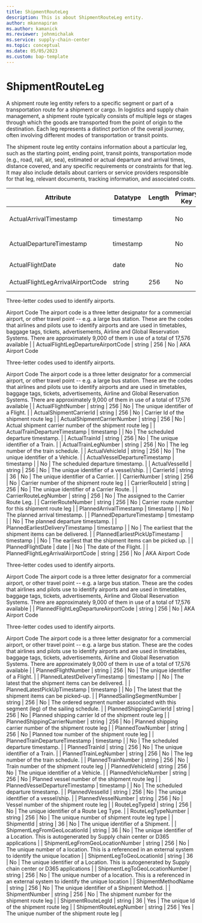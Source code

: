 ```yaml
---
title: ShipmentRouteLeg
description: This is about ShipmentRouteLeg entity.
author: mkannapiran
ms.author: kamanick
ms.reviewer: johnmichalak
ms.service: supply-chain-center
ms.topic: conceptual
ms.date: 05/05/2023
ms.custom: bap-template
---
```


# **ShipmentRouteLeg**

A shipment route leg entity refers to a specific segment or part of a transportation route for a shipment or cargo. In logistics and supply chain management, a shipment route typically consists of multiple legs or stages through which the goods are transported from the point of origin to the destination. Each leg represents a distinct portion of the overall journey, often involving different modes of transportation or transit points.

The shipment route leg entity contains information about a particular leg, such as the starting point, ending point, transit points, transportation mode (e.g., road, rail, air, sea), estimated or actual departure and arrival times, distance covered, and any specific requirements or constraints for that leg. It may also include details about carriers or service providers responsible for that leg, relevant documents, tracking information, and associated costs.


|	Attribute	|	Datatype	|	Length	|	Primary Key	|	Description	|
|---------------|--------|------|----------|-----------|
|	ActualArrivalTimestamp	|	timestamp	|		|	No	|	The actual arrival timestamp.	|
|	ActualDepartureTimestamp	|	timestamp	|		|	No	|	The actual departure timestamp.	|
|	ActualFlightDate	|	date	|		|	No	|	The date of the Flight.	|
|	ActualFlightLegArrivalAirportCode	|	string	|	256	|	No	|	AKA Airport Code

Three-letter codes used to identify airports.

Airport Code 
The airport code is a three letter designator for a commercial airport, or other travel point -- e.g. a large bus station. These are the codes that airlines and pilots use to identify airports and are used in timetables, baggage tags, tickets, advertisements, Airline and Global Reservation Systems. There are approximately 9,000 of them in use of a total of 17,576 available	|
|	ActualFlightLegDepartureAirportCode	|	string	|	256	|	No	|	AKA Airport Code

Three-letter codes used to identify airports.

Airport Code 
The airport code is a three letter designator for a commercial airport, or other travel point -- e.g. a large bus station. These are the codes that airlines and pilots use to identify airports and are used in timetables, baggage tags, tickets, advertisements, Airline and Global Reservation Systems. There are approximately 9,000 of them in use of a total of 17,576 available	|
|	ActualFlightNumber	|	string	|	256	|	No	|	The unique identifier of a Flight.	|
|	ActualShipmentCarrierId	|	string	|	256	|	No	|	Carrier Id of the shipment route leg	|
|	ActualShipmentCarrierNumber	|	string	|	256	|	No	|	Actual shipment carrier number of the shipment route leg	|
|	ActualTrainDepartureTimestamp	|	timestamp	|		|	No	|	The scheduled departure timestamp.	|
|	ActualTrainId	|	string	|	256	|	No	|	The unique identifier of a Train.	|
|	ActualTrainLegNumber	|	string	|	256	|	No	|	The leg number of the train schedule.	|
|	ActualVehicleId	|	string	|	256	|	No	|	The unique identifier of a Vehicle.	|
|	ActualVesselDepartureTimestamp	|	timestamp	|		|	No	|	The scheduled departure timestamp.	|
|	ActualVesselId	|	string	|	256	|	No	|	The unique identifier of a vessel/ship.	|
|	CarrierId	|	string	|	36	|	No	|	The unique identifier of a Carrier.	|
|	CarrierNumber	|	string	|	256	|	No	|	Carrier number of the shipment route leg	|
|	CarrierRouteId	|	string	|	256	|	No	|	The unique identifier of a Carrier Route.	|
|	CarrierRouteLegNumber	|	string	|	256	|	No	|	The assigned to the Carrier Route Leg.	|
|	CarrierRouteNumber	|	string	|	256	|	No	|	Carrier route number for this shipment route leg	|
|	PlannedArrivalTimestamp	|	timestamp	|		|	No	|	The planned arrival timestamp.	|
|	PlannedDepartureTimestamp	|	timestamp	|		|	No	|	The planned departure timestamp.	|
|	PlannedEarliestDeliveryTimestamp	|	timestamp	|		|	No	|	The earliest that the shipment items can be delivered.	|
|	PlannedEarliestPickUpTimestamp	|	timestamp	|		|	No	|	The earliest that the shipment items can be picked up.	|
|	PlannedFlightDate	|	date	|		|	No	|	The date of the Flight.	|
|	PlannedFlightLegArrivalAirportCode	|	string	|	256	|	No	|	AKA Airport Code

Three-letter codes used to identify airports.

Airport Code 
The airport code is a three letter designator for a commercial airport, or other travel point -- e.g. a large bus station. These are the codes that airlines and pilots use to identify airports and are used in timetables, baggage tags, tickets, advertisements, Airline and Global Reservation Systems. There are approximately 9,000 of them in use of a total of 17,576 available	|
|	PlannedFlightLegDepartureAirportCode	|	string	|	256	|	No	|	AKA Airport Code

Three-letter codes used to identify airports.

Airport Code 
The airport code is a three letter designator for a commercial airport, or other travel point -- e.g. a large bus station. These are the codes that airlines and pilots use to identify airports and are used in timetables, baggage tags, tickets, advertisements, Airline and Global Reservation Systems. There are approximately 9,000 of them in use of a total of 17,576 available	|
|	PlannedFlightNumber	|	string	|	256	|	No	|	The unique identifier of a Flight.	|
|	PlannedLatestDeliveryTimestamp	|	timestamp	|		|	No	|	The latest that the shipment items can be delivered.	|
|	PlannedLatestPickUpTimestamp	|	timestamp	|		|	No	|	The latest that the shipment items can be picked-up.	|
|	PlannedSailingSegmentNumber	|	string	|	256	|	No	|	The ordered segment number associated with this segment (leg) of the sailing schedule.	|
|	PlannedShippingCarrierId	|	string	|	256	|	No	|	Planned shipping carrier Id of the shipment route leg	|
|	PlannedShippingCarrierNumber	|	string	|	256	|	No	|	Planned shipping carrier number of the shipment route leg	|
|	PlannedTowNumber	|	string	|	256	|	No	|	Planned tow number of the shipment route leg	|
|	PlannedTrainDepartureTimestamp	|	timestamp	|		|	No	|	The scheduled departure timestamp.	|
|	PlannedTrainId	|	string	|	256	|	No	|	The unique identifier of a Train.	|
|	PlannedTrainLegNumber	|	string	|	256	|	No	|	The leg number of the train schedule.	|
|	PlannedTrainNumber	|	string	|	256	|	No	|	Train number of the shipment route leg	|
|	PlannedVehicleId	|	string	|	256	|	No	|	The unique identifier of a Vehicle.	|
|	PlannedVehicleNumber	|	string	|	256	|	No	|	Planned vessel number of the shipment route leg	|
|	PlannedVesselDepartureTimestamp	|	timestamp	|		|	No	|	The scheduled departure timestamp.	|
|	PlannedVesselId	|	string	|	256	|	No	|	The unique identifier of a vessel/ship.	|
|	PlannedVesselNumber	|	string	|	256	|	No	|	Vessel number of the shipment route leg	|
|	RouteLegTypeId	|	string	|	256	|	No	|	The unique identifier of a Route Leg Type.	|
|	RouteLegTypeNumber	|	string	|	256	|	No	|	The unique number of shipment route leg type	|
|	ShipmentId	|	string	|	36	|	No	|	The unique identifier of a Shipment.	|
|	ShipmentLegFromGeoLocationId	|	string	|	36	|	No	|	The unique identifier of a Location. This is autogenerated by Supply chain center or D365 applications	|
|	ShipmentLegFromGeoLocationNumber	|	string	|	256	|	No	|	The unique number of a location. This is a referenced in an external system to identify the unique location	|
|	ShipmentLegToGeoLocationId	|	string	|	36	|	No	|	The unique identifier of a Location. This is autogenerated by Supply chain center or D365 applications	|
|	ShipmentLegToGeoLocationNumber	|	string	|	256	|	No	|	The unique number of a location. This is a referenced in an external system to identify the unique location	|
|	ShipmentMethodName	|	string	|	256	|	No	|	The unique identifier of a Shipment Method.	|
|	ShipmentNumber	|	string	|	256	|	No	|	The shipment number for the shipment route leg	|
|	ShipmentRouteLegId	|	string	|	36	|	Yes	|	The unique Id of the shipment route leg	|
|	ShipmentRouteLegNumber	|	string	|	256	|	Yes	|	The unique number of the shipment route leg	|
